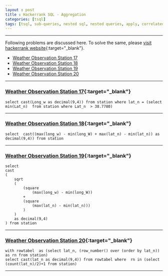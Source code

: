 ```yaml
---
layout : post
title : Hackerrank SQL - Aggregation
categories: [tsql]
tags: [tsql, sub-queries, nested sql, nested queries, apply, correlated queries, correlated, sql, data, sql server, database]
---
```


---
Following problems are discussed here. To solve the same, please [visit hackerrank website](https://www.hackerrank.com/domains/sql?filters%5Bsubdomains%5D%5B%5D=aggregation){:target="_blank"}. 

* [Weather Observation Station 17](/tsql/2019/12/01/Hackerrank-SQL-Aggregation.html#weather-observation-station-17)  
* [Weather Observation Station 18](/tsql/2019/12/01/Hackerrank-SQL-Aggregation.html#weather-observation-station-18)
* [Weather Observation Station 19](/tsql/2019/12/01/Hackerrank-SQL-Aggregation.html#weather-observation-station-19) 
* [Weather Observation Station 20](/tsql/2019/12/01/Hackerrank-SQL-Aggregation.html#weather-observation-station-20)


---

### [Weather Observation Station 17](https://www.hackerrank.com/challenges/weather-observation-station-17/problem){:target="_blank"}

```
select cast(Long_w as decimal(9,4)) from station where lat_n = (select min(Lat_n)  from station where Lat_n  > 38.7780) 
```
---

<!--break-->


### [Weather Observation Station 18](https://www.hackerrank.com/challenges/weather-observation-station-18/problem){:target="_blank"}

```
select  cast((max(long_w) - min(long_W) + max(lat_n) - min(lat_n)) as decimal(9,4)) from station

```

---

### [Weather Observation Station 19](https://www.hackerrank.com/challenges/weather-observation-station-19/problem){:target="_blank"}

```
select  
cast
(
    sqrt
    (
        (square
            (max(long_w) - min(long_W)) 
        + 
        (square
            (max(lat_n) - min(lat_n)))
        )
    )
    as decimal(9,4)
) from station
```
---
### [Weather Observation Station 20](https://www.hackerrank.com/challenges/weather-observation-station-20/problem){:target="_blank"}

```
with rowtabel  as (select lat_n, (row_number() over (order by lat_n)) as rn from station)
select cast(lat_n as decimal(9,4)) from rowtabel where  rn in (select (count(lat_n)/2)+1 from station) 
```
---

